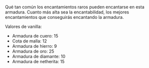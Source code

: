 Qué tan común los encantamientos raros pueden encantarse en esta armadura. Cuanto más alta sea la encantabilidad, los mejores encantamientos que conseguirás encantando la armadura.

Valores de vanilla:

* Armadura de cuero: 15
* Cota de malla: 12
* Armadura de hierro: 9
* Armadura de oro: 25
* Armadura de diamante: 10
* Armadura de netherita: 15